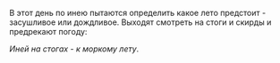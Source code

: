 В этот день по инею пытаются определить какое лето предстоит - засушливое или дождливое. Выходят смотреть на стоги и скирды и предрекают погоду:

_Иней на стогах - к моркому лету_.